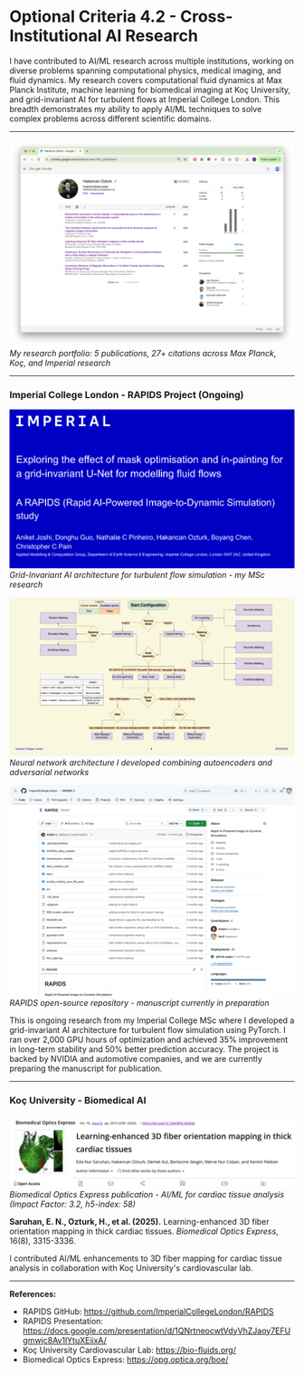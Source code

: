 # Optional Criteria 4.2 - Cross-Institutional AI Research

I have contributed to AI/ML research across multiple institutions, working on diverse problems spanning computational physics, medical imaging, and fluid dynamics. My research covers computational fluid dynamics at Max Planck Institute, machine learning for biomedical imaging at Koç University, and grid-invariant AI for turbulent flows at Imperial College London. This breadth demonstrates my ability to apply AI/ML techniques to solve complex problems across different scientific domains.

---

![Google Scholar Profile](raw/hakancan-scholar.png)
_My research portfolio: 5 publications, 27+ citations across Max Planck, Koç, and Imperial research_

---

### Imperial College London - RAPIDS Project (Ongoing)

![RAPIDS Project](raw/imperial-slide-cover.png)
_Grid-Invariant AI architecture for turbulent flow simulation - my MSc research_

![Technical Architecture](raw/imperial-slide-diagram.png)
_Neural network architecture I developed combining autoencoders and adversarial networks_

![GitHub Repository](raw/imperial-github.jpg)
_RAPIDS open-source repository - manuscript currently in preparation_

This is ongoing research from my Imperial College MSc where I developed a grid-invariant AI architecture for turbulent flow simulation using PyTorch. I ran over 2,000 GPU hours of optimization and achieved 35% improvement in long-term stability and 50% better prediction accuracy. The project is backed by NVIDIA and automotive companies, and we are currently preparing the manuscript for publication.

---

### Koç University - Biomedical AI

![Biomedical Optics Express](raw/paper-biomedical-optics-express.png)
_Biomedical Optics Express publication - AI/ML for cardiac tissue analysis (Impact Factor: 3.2, h5-index: 58)_

**Saruhan, E. N., Ozturk, H., et al. (2025).** Learning-enhanced 3D fiber orientation mapping in thick cardiac tissues. _Biomedical Optics Express_, 16(8), 3315-3336.

I contributed AI/ML enhancements to 3D fiber mapping for cardiac tissue analysis in collaboration with Koç University's cardiovascular lab.

---

**References:**

- RAPIDS GitHub: https://github.com/ImperialCollegeLondon/RAPIDS
- RAPIDS Presentation: https://docs.google.com/presentation/d/1QNrtneocwtVdyVhZJaoy7EFUgmwjc8Av1lYtuXEiixA/
- Koç University Cardiovascular Lab: https://bio-fluids.org/
- Biomedical Optics Express: https://opg.optica.org/boe/
